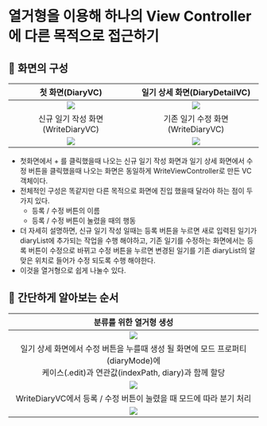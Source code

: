 # 열거형을 이용해 하나의 View Controller에 다른 목적으로 접근하기

## 🍎 화면의 구성
| 첫 화면(DiaryVC) | 일기 상세 화면(DiaryDetailVC) |
|:-:|:-:|
| ![](https://i.imgur.com/ooXiKZy.png) | ![](https://i.imgur.com/ikEGuPk.png) |
| 신규 일기 작성 화면(WriteDiaryVC) | 기존 일기 수정 화면(WriteDiaryVC) |
| ![](https://i.imgur.com/GUIcgQ3.png) | ![](https://i.imgur.com/I61qHDB.png) |
- 첫화면에서 + 를 클릭했을때 나오는 신규 일기 작성 화면과 일기 상세 화면에서 수정 버튼을 클릭했을때 나오는 화면은 동일하게 WriteViewController로 만든 VC 객체이다.
- 전체적인 구성은 똑같지만 다른 목적으로 화면에 진입 했을때 달라야 하는 점이 두 가지 있다.
    - 등록 / 수정 버튼의 이름
    - 등록 / 수정 버튼이 눌렸을 때의 행동
- 더 자세히 설명하면, 신규 일기 작성 일때는 등록 버튼을 누르면 새로 입력된 일기가 diaryList에 추가되는 작업을 수행 해야하고, 기존 일기를 수정하는 화면에서는 등록 버튼이 수정으로 바뀌고 수정 버튼을 누르면 변경된 일기를 기존 diaryList의 알맞은 위치로 들어가 수정 되도록 수행 해야한다.
- 이것을 열거형으로 쉽게 나눌수 있다.

## 🍎 간단하게 알아보는 순서
| 분류를 위한 열거형 생성 |
|:-:|
| ![](https://i.imgur.com/Qh7Sthq.png) |
| 일기 상세 화면에서 수정 버튼을 누를때 생성 될 화면에 모드 프로퍼티(diaryMode)에 </br>케이스(.edit)과 연관값(indexPath, diary)과 함께 할당 |
| ![](https://i.imgur.com/vgB6NLb.png) |
| WriteDiaryVC에서 등록 / 수정 버튼이 눌렸을 때 모드에 따라 분기 처리 |
| ![](https://i.imgur.com/7i0SR3D.png) |
